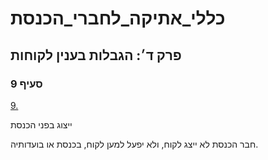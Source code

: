 # כללי_אתיקה_לחברי_הכנסת

## פרק ד׳: הגבלות בענין לקוחות

### סעיף 9

[9.](https://he.wikisource.org/wiki/כללי_אתיקה_לחברי_הכנסת#סעיף_9)

ייצוג בפני הכנסת

חבר הכנסת לא ייצג לקוח, ולא יפעל למען לקוח, בכנסת או בועדותיה.